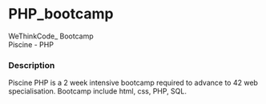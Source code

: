 # **PHP_bootcamp**

WeThinkCode_ Bootcamp  
Piscine - PHP

### **Description**
Piscine PHP is a 2 week intensive bootcamp required to advance to 42 web specialisation.
Bootcamp include html, css, PHP, SQL.
